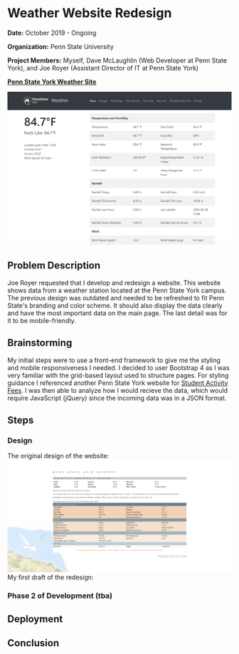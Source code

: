 # Weather Website Redesign
**Date:**  October 2019 - Ongoing

**Organization:** Penn State University

**Project Members:** Myself, Dave McLaughlin (Web Developer at Penn State York), and Joe Royer (Assistant Director of IT at Penn State York)

**[Penn State York Weather Site](http://weather.york.psu.edu/)**

![](https://github.com/alexkoontz/weather-site-redesign/blob/master/rdme_src/weather_screenshot_1.png)


## Problem Description
Joe Royer requested that I develop and redesign a website.  This website shows data from a weather station located at the Penn State York campus.  The previous design was outdated and needed to be refreshed to fit Penn State's branding and color scheme.  It should also display the data clearly and have the most important data on the main page.  The last detail was for it to be mobile-friendly.  
## Brainstorming
My initial steps were to use a front-end framework to give me the styling and mobile responsiveness I needed.  I decided to user Bootstrap 4 as I was very familiar with the grid-based layout used to structure pages.  For styling guidance I referenced another Penn State York website for [Student Activity Fees](http://saf.york.psu.edu/). I was then able to analyze how I would recieve the data, which would require JavaScript (jQuery) since the incoming data was in a JSON format.
## Steps

### Design
The original design of the website:
![](https://github.com/alexkoontz/weather-site-redesign/blob/master/rdme_src/screengrab_1_main_page.PNG)
My first draft of the redesign:
![]()

### Phase 2 of Development (tba)

## Deployment

## Conclusion

